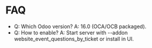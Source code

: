 # FAQ

- Q: Which Odoo version? A: 16.0 (OCA/OCB packaged).
- Q: How to enable? A: Start server with --addon website_event_questions_by_ticket or install in UI.
